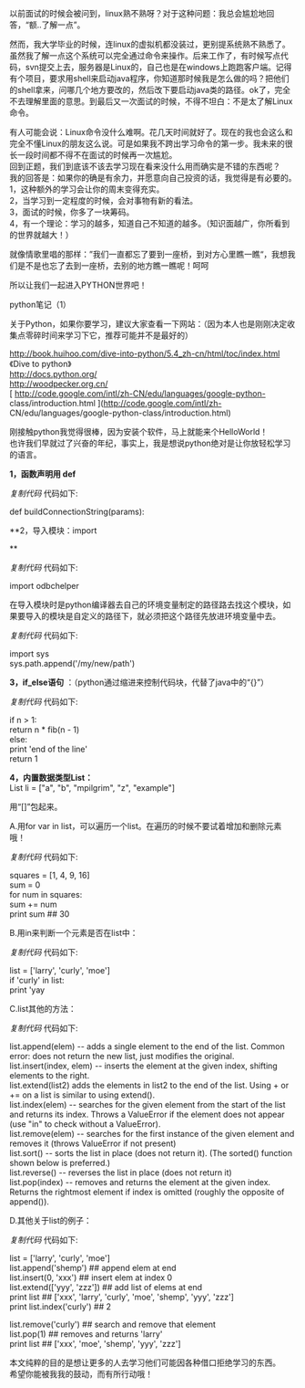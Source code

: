 以前面试的时候会被问到，linux熟不熟呀？对于这种问题：我总会尴尬地回答，“额..了解一点”。  
  
然而，我大学毕业的时候，连linux的虚拟机都没装过，更别提系统熟不熟悉了。虽然我了解一点这个系统可以完全通过命令来操作。后来工作了，有时候写点代码，svn提交上去，服务器是Linux的，自己也是在windows上跑跑客户端。记得有个项目，要求用shell来启动java程序，你知道那时候我是怎么做的吗？把他们的shell拿来，问哪几个地方要改的，然后改下要启动java类的路径。ok了，完全不去理解里面的意思。到最后又一次面试的时候，不得不坦白：不是太了解Linux命令。  
  
有人可能会说：Linux命令没什么难啊。花几天时间就好了。现在的我也会这么和完全不懂Linux的朋友这么说。可是如果我不跨出学习命令的第一步。我未来的很长一段时间都不得不在面试的时候再一次尴尬。  
回到正题，我们到底该不该去学习现在看来没什么用而确实是不错的东西呢？  
我的回答是：如果你的确是有余力，并愿意向自己投资的话，我觉得是有必要的。  
1，这种额外的学习会让你的周末变得充实。  
2，当学习到一定程度的时候，会对事物有新的看法。  
3，面试的时候，你多了一块筹码。  
4，有一个理论：学习的越多，知道自己不知道的越多。（知识面越广，你所看到的世界就越大！）  
  
就像情歌里唱的那样：”我们一直都忘了要到一座桥，到对方心里瞧一瞧“，我想我们是不是也忘了去到一座桥，去别的地方瞧一瞧呢！呵呵  
  
所以让我们一起进入PYTHON世界吧！  
  
python笔记（1）  
  
关于Python，如果你要学习，建议大家查看一下网站：（因为本人也是刚刚决定收集点零碎时间来学习下它，推荐可能并不是最好的）  
  
[ http://book.huihoo.com/dive-into-python/5.4_zh-cn/html/toc/index.html
](http://book.huihoo.com/dive-into-python/5.4_zh-cn/html/toc/index.html) 《Dive
to python》  
[ http://docs.python.org/ ](http://docs.python.org/)  
[ http://woodpecker.org.cn/ ](http://woodpecker.org.cn/)  
[ http://code.google.com/intl/zh-CN/edu/languages/google-python-
class/introduction.html ](http://code.google.com/intl/zh-
CN/edu/languages/google-python-class/introduction.html)  
  
刚接触python我觉得很棒，因为安装个软件，马上就能来个HelloWorld！  
也许我们早就过了兴奋的年纪，事实上，我是想说python绝对是让你放轻松学习的语言。  
  
**1，函数声明用 def**  
  

_复制代码_ 代码如下:

  
def buildConnectionString(params):  

  
  
**2，导入模块：import  
  
**

_复制代码_ 代码如下:

  
import odbchelper  

  
  
在导入模块时是python编译器去自己的环境变量制定的路径路去找这个模块，如果要导入的模块是自定义的路径下，就必须把这个路径先放进环境变量中去。  

_复制代码_ 代码如下:

  
import sys  
sys.path.append('/my/new/path')  

  
**3，if_else语句** ：（python通过缩进来控制代码块，代替了java中的“{}”）  

_复制代码_ 代码如下:

  
if n > 1:  
return n * fib(n - 1)  
else:  
print 'end of the line'  
return 1  

  
**4，内置数据类型List：**  
List li = ["a", "b", "mpilgrim", "z", "example"]  
  
用“[]”包起来。  
  
A.用for var in list，可以遍历一个list。在遍历的时候不要试着增加和删除元素哦！  

_复制代码_ 代码如下:

  
squares = [1, 4, 9, 16]  
sum = 0  
for num in squares:  
sum += num  
print sum ## 30  

  
B.用in来判断一个元素是否在list中：  

_复制代码_ 代码如下:

  
list = ['larry', 'curly', 'moe']  
if 'curly' in list:  
print 'yay  

  
C.list其他的方法：  

_复制代码_ 代码如下:

  
list.append(elem) -- adds a single element to the end of the list. Common
error: does not return the new list, just modifies the original.  
list.insert(index, elem) -- inserts the element at the given index, shifting
elements to the right.  
list.extend(list2) adds the elements in list2 to the end of the list. Using +
or += on a list is similar to using extend().  
list.index(elem) -- searches for the given element from the start of the list
and returns its index. Throws a ValueError if the element does not appear (use
"in" to check without a ValueError).  
list.remove(elem) -- searches for the first instance of the given element and
removes it (throws ValueError if not present)  
list.sort() -- sorts the list in place (does not return it). (The sorted()
function shown below is preferred.)  
list.reverse() -- reverses the list in place (does not return it)  
list.pop(index) -- removes and returns the element at the given index. Returns
the rightmost element if index is omitted (roughly the opposite of append()).  

  
D.其他关于list的例子：  

_复制代码_ 代码如下:

  
list = ['larry', 'curly', 'moe']  
list.append('shemp') ## append elem at end  
list.insert(0, 'xxx') ## insert elem at index 0  
list.extend(['yyy', 'zzz']) ## add list of elems at end  
print list ## ['xxx', 'larry', 'curly', 'moe', 'shemp', 'yyy', 'zzz']  
print list.index('curly') ## 2  
  
list.remove('curly') ## search and remove that element  
list.pop(1) ## removes and returns 'larry'  
print list ## ['xxx', 'moe', 'shemp', 'yyy', 'zzz']  

  
本文纯粹的目的是想让更多的人去学习他们可能因各种借口拒绝学习的东西。  
希望你能被我我的鼓动，而有所行动哦！

